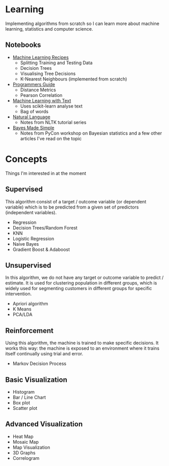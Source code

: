 # Learning
Implementing algorithms from scratch so I can learn more about machine learning, statistics and computer science.

## Notebooks
- [Machine Learning Recipes](notebooks/ml_recipes.ipynb)
    - Splitting Training and Testing Data
    - Decision Trees
    - Visualising Tree Decisions
    - K-Nearest Neighbours (implemented from scratch)
- [Programmers Guide](notebooks/programmers_guide.ipynb)
    - Distance Metrics
    - Pearson Correlation
- [Machine Learning with Text](notebooks/ml_text.ipynb)
    - Uses scikit-learn analyse text
    - Bag of words
- [Natural Language](notebooks/natural_language.ipynb)
    - Notes from NLTK tutorial series
- [Bayes Made Simple](notebooks/bayes_simple.ipynb)
    - Notes from PyCon workshop on Bayesian statistics and a few other articles I've read on the topic

# Concepts

Things I'm interested in at the moment

## Supervised
This algorithm consist of a target / outcome variable (or dependent variable) which is to be predicted from a given set of predictors (independent variables).
- Regression
- Decision Trees/Random Forest
- KNN
- Logistic Regression
- Naive Bayes
- Gradient Boost & Adaboost

## Unsupervised
 In this algorithm, we do not have any target or outcome variable to predict / estimate.  It is used for clustering population in different groups, which is widely used for segmenting customers in different groups for specific intervention.
- Apriori algorithm
- K Means
- PCA/LDA

## Reinforcement
Using this algorithm, the machine is trained to make specific decisions. It works this way: the machine is exposed to an environment where it trains itself continually using trial and error.
- Markov Decision Process

## Basic Visualization
- Histogram
- Bar / Line Chart
- Box plot
- Scatter plot

## Advanced Visualization
- Heat Map
- Mosaic Map
- Map Visualization
- 3D Graphs
- Correlogram